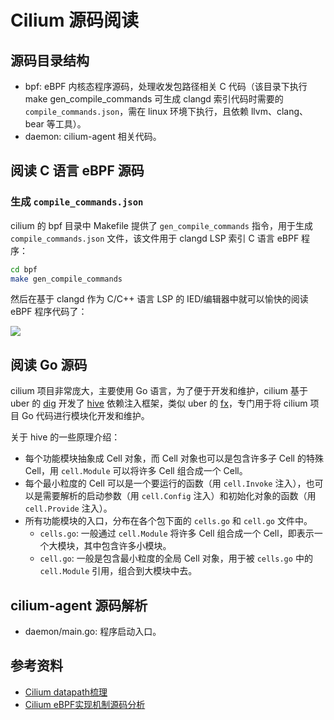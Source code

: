 # Cilium 源码阅读

## 源码目录结构

- bpf: eBPF 内核态程序源码，处理收发包路径相关 C 代码（该目录下执行 make gen_compile_commands 可生成 clangd 索引代码时需要的 `compile_commands.json`，需在 linux 环境下执行，且依赖 llvm、clang、bear 等工具）。
- daemon: cilium-agent 相关代码。

## 阅读 C 语言 eBPF 源码

### 生成 `compile_commands.json`

cilium 的 bpf 目录中 Makefile 提供了 `gen_compile_commands` 指令，用于生成 `compile_commands.json` 文件，该文件用于 clangd LSP 索引 C 语言 eBPF 程序：

```bash
cd bpf
make gen_compile_commands
```

然后在基于 clangd 作为 C/C++ 语言 LSP 的 IED/编辑器中就可以愉快的阅读 eBPF 程序代码了：

![](https://image-host-1251893006.cos.ap-chengdu.myqcloud.com/2025%2F07%2F16%2F20250716105406.gif)

## 阅读 Go 源码

cilium 项目非常庞大，主要使用 Go 语言，为了便于开发和维护，cilium 基于 uber 的 [dig](https://github.com/uber-go/dig) 开发了 [hive](https://github.com/cilium/hive) 依赖注入框架，类似 uber 的 [fx](https://github.com/uber-go/fx)，专门用于将 cilium 项目 Go 代码进行模块化开发和维护。

关于 hive 的一些原理介绍：
- 每个功能模块抽象成 Cell 对象，而 Cell 对象也可以是包含许多子 Cell 的特殊 Cell，用 `cell.Module` 可以将许多 Cell 组合成一个 Cell。
- 每个最小粒度的 Cell 可以是一个要运行的函数（用 `cell.Invoke` 注入），也可以是需要解析的启动参数（用 `cell.Config` 注入）和初始化对象的函数（用 `cell.Provide` 注入）。
- 所有功能模块的入口，分布在各个包下面的 `cells.go` 和 `cell.go` 文件中。
  - `cells.go`: 一般通过 `cell.Module` 将许多 Cell 组合成一个 Cell，即表示一个大模块，其中包含许多小模块。
  - `cell.go`: 一般是包含最小粒度的全局 Cell 对象，用于被 `cells.go` 中的 `cell.Module` 引用，组合到大模块中去。

## cilium-agent 源码解析

- daemon/main.go: 程序启动入口。


## 参考资料

- [Cilium datapath梳理](https://rexrock.github.io/post/cilium2/)
- [Cilium eBPF实现机制源码分析](https://www.cnxct.com/how-does-cilium-use-ebpf-with-go-and-c/)
